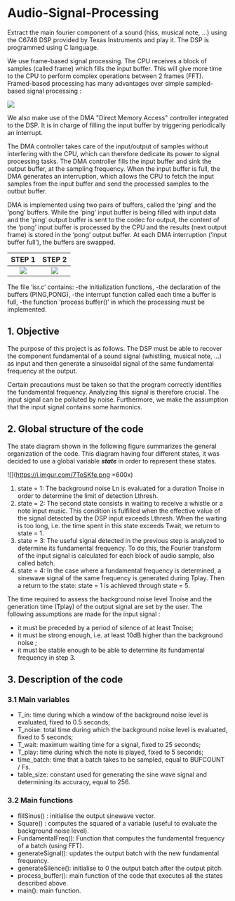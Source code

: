 # Audio-Signal-Processing
Extract the main fourier component of a sound (hiss, musical note, ...) using the C6748 DSP provided by Texas Instruments and play it. The DSP is programmed using C language. 

We use frame-based signal processing. The CPU receives a block of samples (called frame) which fills the input buffer. This will give more time to the CPU to perform complex operations between 2 frames (FFT). Framed-based processing has many advantages over simple sampled-based signal processing : 

![](https://i.imgur.com/zYt1XEp.png=600x)


We also make use of the DMA "Direct Memory Access" controller integrated to the DSP. It is in charge of filling the input buffer by triggering periodically an interrupt.

The DMA controller takes care of the input/output of samples without interfering with the CPU, which can therefore dedicate its power to signal processing tasks. The DMA controller fills the input buffer and sink the output buffer, at the sampling frequency. When the input buffer is full, the DMA generates an interruption, which allows the CPU to fetch the input samples from the input buffer and send the processed samples to the outbut buffer.

DMA is implemented using two pairs of buffers, called the ‘ping’ and the ‘pong’ buffers. While the ‘ping’ input buffer is being filled with input data and the ‘ping’ output buffer is sent to the codec for output, the content of the ‘pong’ input buffer is processed by the CPU and the results (next output frame) is stored in the ‘pong’ output buffer. At each DMA interruption (‘input buffer full’), the buffers are swapped.

STEP 1            |  STEP 2
:-------------------------:|:-------------------------:
![](https://i.imgur.com/Ohn0XNS.png)|![](https://i.imgur.com/WxDkwOG.png)
  

The file ‘isr.c’ contains:
-the initialization functions,
-the declaration of the buffers (PING,PONG),
-the interrupt function called each time a buffer is full,
-the function ‘process buffer()’ in which the processing must be implemented.



## 1. Objective

The purpose of this project is as follows. The DSP must be able to recover the component fundamental of a sound signal (whistling, musical note, ...) as input and then
generate a sinusoidal signal of the same fundamental frequency at the output.

Certain precautions must be taken so that the program correctly identifies the fundamental frequency. Analyzing this signal is therefore crucial. The input signal can be polluted by noise. Furthermore, we make the assumption that  the input signal contains some harmonics.

## 2. Global structure of the code

The state diagram shown in the following figure summarizes the general organization of the code. This
diagram having four different states, it was decided to use a global variable ***state*** in order to represent these states. 


![](https://i.imgur.com/7ToSKfe.png =600x)

1. state = 1: The background noise Ln is evaluated for a duration Tnoise in order to determine the limit of detection Lthresh.
2. state = 2: The second state consists in waiting to receive a whistle or a note input music. This condition is fulfilled when the effective value of the signal detected by the DSP input exceeds Lthresh. When the waiting is too long, i.e. the time spent in this state exceeds Twait, we return to state = 1.
3. state = 3: The useful signal detected in the previous step is analyzed to determine its fundamental frequency. To do this, the Fourier transform of the input signal is calculated for each block of audio sample, also called batch.
4. state = 4: In the case where a fundamental frequency is determined, a sinewave signal of the same frequency is generated during Tplay. Then a return to the state: state = 1 is achieved through state = 5.

The time required to assess the background noise level Tnoise and the generation time (Tplay) of the output signal are set by the user. The following assumptions are made for the input signal : 


- it must be preceded by a period of silence of at least Tnoise;
- it must be strong enough, i.e. at least 10dB higher than the background noise ;
- it must be stable enough to be able to determine its fundamental frequency in step 3.

## 3. Description of the code

### 3.1 Main variables

- T_in: time during which a window of the background noise level is evaluated, fixed to 0.5 seconds;
- T_noise: total time during which the background noise level is evaluated, fixed to 5 seconds;
- T_wait: maximum waiting time for a signal, fixed to 25 seconds;
- T_play: time during which the note is played, fixed to 5 seconds;
- time_batch: time that a batch takes to be sampled, equal to BUFCOUNT / Fs.
- table_size: constant used for generating the sine wave signal and determining its accuracy, equal to 256.

### 3.2 Main functions

- fillSinus() : initialise the output sinewave vector.
- Square() : computes the squared of a variable (useful to evaluate the background noise level).
- FundamentalFreq(): Function that computes the fundamental frequency of a batch (using FFT).
- generateSignal(): updates the output batch with the new fundamental frequency.
- generateSilence(): initialise to 0 the output batch after the output pitch.
- process_buffer(): main function of the code that executes all the states described above.
- main(): main function.



